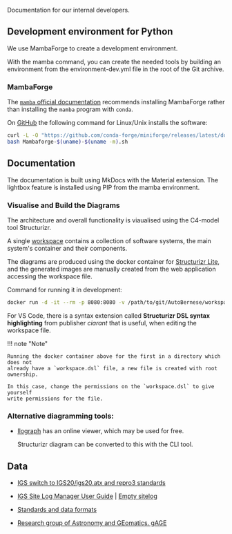 
Documentation for our internal developers.

## Development environment for Python

We use MambaForge to create a development environment.

With the mamba command, you can create the needed tools by building an
environment from the environment-dev.yml file in the root of the Git archive.

### MambaForge

The [`mamba` official documentation][MAMBA-INSTALLATION] recommends installing
MambaForge rather than installing the `mamba` program with `conda`.

On [GitHub][MAMBA-INSTALLER] the following command for Linux/Unix installs the
software:

[MAMBA-INSTALLATION]: https://mamba.readthedocs.io/en/latest/installation.html
[MAMBA-INSTALLER]: https://github.com/conda-forge/miniforge#mambaforge

```sh
curl -L -O "https://github.com/conda-forge/miniforge/releases/latest/download/Mambaforge-$(uname)-$(uname -m).sh"
bash Mambaforge-$(uname)-$(uname -m).sh
```


## Documentation

The documentation is built using MkDocs with the Material extension. The
lightbox feature is installed using PIP from the mamba environment.

### Visualise and Build the Diagrams

The architecture and overall functionality is viaualised using the C4-model tool
Structurizr.

A single [workspace][STRUCTURIZR-WORKSPACE-DSL] contains a collection of
software systems, the main system's container and their components.

[STRUCTURIZR-WORKSPACE-DSL]:
    https://github.com/sdfidk/autobernese/workspace/structurizr/workspace.dsl

The diagrams are produced using the docker container for [Structurizr
Lite][STRUCTURIZR-LITE], and the generated images are manually created from the
web application accessing the workspace file.

[STRUCTURIZR-LITE]: https://structurizr.com/help/lite

Command for running it in development:

```sh
docker run -d -it --rm -p 8080:8080 -v /path/to/git/AutoBernese/workspace/structurizr:/usr/local/structurizr structurizr/lite
```

For VS Code, there is a syntax extension called **Structurizr DSL syntax
highlighting** from publisher *ciarant* that is useful, when editing the
workspace file.

!!! note "Note"

    Running the docker container above for the first in a directory which does not
    already have a `workspace.dsl` file, a new file is created with root ownership.

    In this case, change the permissions on the `workspace.dsl` to give yourself
    write permissions for the file.

### Alternative diagramming tools:

*   [Ilograph](https://www.ilograph.com/) has an online viewer, which may be used for free.

    Structurizr diagram can be converted to this with the CLI tool.


## Data

*   [IGS switch to IGS20/igs20.atx and repro3 standards](https://igs.org/news/igs20/)
*   [IGS Site Log Manager User Guide](https://www.igs.org/site-log-manager-user-guide) | [Empty sitelog](https://files.igs.org/pub/station/general/blank.log)

*   [Standards and data formats](https://gssc.esa.int/education/library/standards-and-data-formats/)
*   [Research group of Astronomy and GEomatics. gAGE](https://gage.upc.edu/en)
